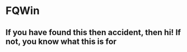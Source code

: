 # FQWin
<h2> If you have found this then accident, then hi! If not, you know what this is for </h3
# Rules
- No sharing of this GitHub
- No using codes/sprites without our permission
# Builds
- Builds will go on the Discord.
- Latest build = 0.0.0
